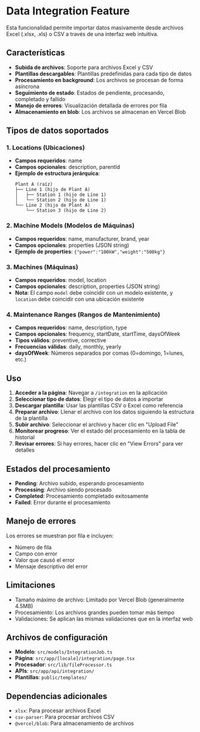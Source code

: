 # Data Integration Feature

Esta funcionalidad permite importar datos masivamente desde archivos Excel (.xlsx, .xls) o CSV a través de una interfaz web intuitiva.

## Características

- **Subida de archivos**: Soporte para archivos Excel y CSV
- **Plantillas descargables**: Plantillas predefinidas para cada tipo de datos
- **Procesamiento en background**: Los archivos se procesan de forma asíncrona
- **Seguimiento de estado**: Estados de pendiente, procesando, completado y fallido
- **Manejo de errores**: Visualización detallada de errores por fila
- **Almacenamiento en blob**: Los archivos se almacenan en Vercel Blob

## Tipos de datos soportados

### 1. Locations (Ubicaciones)
- **Campos requeridos**: name
- **Campos opcionales**: description, parentId
- **Ejemplo de estructura jerárquica**:
  ```
  Plant A (raíz)
  ├── Line 1 (hijo de Plant A)
  │   ├── Station 1 (hijo de Line 1)
  │   └── Station 2 (hijo de Line 1)
  └── Line 2 (hijo de Plant A)
      └── Station 3 (hijo de Line 2)
  ```

### 2. Machine Models (Modelos de Máquinas)
- **Campos requeridos**: name, manufacturer, brand, year
- **Campos opcionales**: properties (JSON string)
- **Ejemplo de properties**: `{"power":"100kW","weight":"500kg"}`

### 3. Machines (Máquinas)
- **Campos requeridos**: model, location
- **Campos opcionales**: description, properties (JSON string)
- **Nota**: El campo `model` debe coincidir con un modelo existente, y `location` debe coincidir con una ubicación existente

### 4. Maintenance Ranges (Rangos de Mantenimiento)
- **Campos requeridos**: name, description, type
- **Campos opcionales**: frequency, startDate, startTime, daysOfWeek
- **Tipos válidos**: preventive, corrective
- **Frecuencias válidas**: daily, monthly, yearly
- **daysOfWeek**: Números separados por comas (0=domingo, 1=lunes, etc.)

## Uso

1. **Acceder a la página**: Navegar a `/integration` en la aplicación
2. **Seleccionar tipo de datos**: Elegir el tipo de datos a importar
3. **Descargar plantilla**: Usar las plantillas CSV o Excel como referencia
4. **Preparar archivo**: Llenar el archivo con los datos siguiendo la estructura de la plantilla
5. **Subir archivo**: Seleccionar el archivo y hacer clic en "Upload File"
6. **Monitorear progreso**: Ver el estado del procesamiento en la tabla de historial
7. **Revisar errores**: Si hay errores, hacer clic en "View Errors" para ver detalles

## Estados del procesamiento

- **Pending**: Archivo subido, esperando procesamiento
- **Processing**: Archivo siendo procesado
- **Completed**: Procesamiento completado exitosamente
- **Failed**: Error durante el procesamiento

## Manejo de errores

Los errores se muestran por fila e incluyen:
- Número de fila
- Campo con error
- Valor que causó el error
- Mensaje descriptivo del error

## Limitaciones

- Tamaño máximo de archivo: Limitado por Vercel Blob (generalmente 4.5MB)
- Procesamiento: Los archivos grandes pueden tomar más tiempo
- Validaciones: Se aplican las mismas validaciones que en la interfaz web

## Archivos de configuración

- **Modelo**: `src/models/IntegrationJob.ts`
- **Página**: `src/app/[locale]/integration/page.tsx`
- **Procesador**: `src/lib/fileProcessor.ts`
- **APIs**: `src/app/api/integration/`
- **Plantillas**: `public/templates/`

## Dependencias adicionales

- `xlsx`: Para procesar archivos Excel
- `csv-parser`: Para procesar archivos CSV
- `@vercel/blob`: Para almacenamiento de archivos
